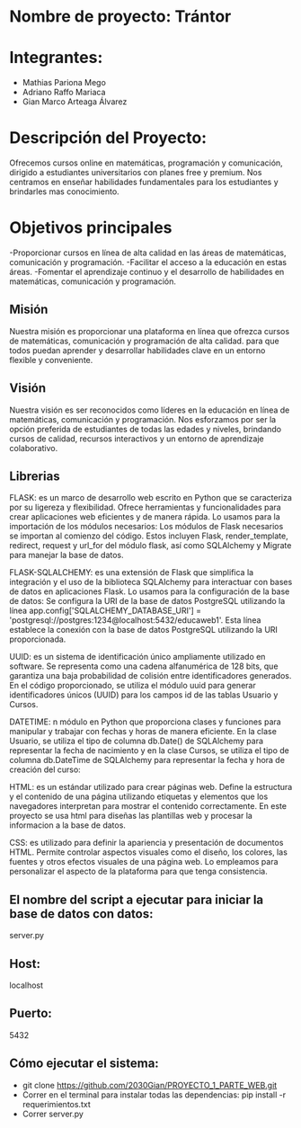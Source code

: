 # Nombre de proyecto: Trántor


# Integrantes:
- Mathias Pariona Mego
- Adriano Raffo Mariaca
- Gian Marco Arteaga Álvarez

# Descripción del Proyecto:
Ofrecemos cursos online en matemáticas, programación y comunicación, dirigido a estudiantes universitarios con planes free y premium. Nos centramos en enseñar habilidades fundamentales para los estudiantes y brindarles mas conocimiento.

# Objetivos principales 
-Proporcionar cursos en línea de alta calidad en las áreas de matemáticas, comunicación y programación.
-Facilitar el acceso a la educación en estas áreas.
-Fomentar el aprendizaje continuo y el desarrollo de habilidades en matemáticas, comunicación y programación.

## Misión

Nuestra misión es proporcionar una plataforma en línea que ofrezca cursos de matemáticas, comunicación y programación de alta calidad. para que todos puedan aprender y desarrollar habilidades clave en un entorno flexible y conveniente.

## Visión

Nuestra visión es ser reconocidos como líderes en la educación en línea de matemáticas, comunicación y programación. Nos esforzamos por ser la opción preferida de estudiantes de todas las edades y niveles, brindando cursos de calidad, recursos interactivos y un entorno de aprendizaje colaborativo.

## Librerias
FLASK: es un marco de desarrollo web escrito en Python que se caracteriza por su ligereza y flexibilidad. Ofrece herramientas y funcionalidades para crear aplicaciones web eficientes y de manera rápida. Lo usamos para la importación de los módulos necesarios: Los módulos de Flask necesarios se importan al comienzo del código. Estos incluyen Flask, render_template, redirect, request y url_for del módulo flask, así como SQLAlchemy y Migrate para manejar la base de datos.

FLASK-SQLALCHEMY: es una extensión de Flask que simplifica la integración y el uso de la biblioteca SQLAlchemy para interactuar con bases de datos en aplicaciones Flask. Lo usamos para la configuración de la base de datos: Se configura la URI de la base de datos PostgreSQL utilizando la línea app.config['SQLALCHEMY_DATABASE_URI'] = 'postgresql://postgres:1234@localhost:5432/educaweb1'. Esta línea establece la conexión con la base de datos PostgreSQL utilizando la URI proporcionada.

UUID: es un sistema de identificación único ampliamente utilizado en software. Se representa como una cadena alfanumérica de 128 bits, que garantiza una baja probabilidad de colisión entre identificadores generados. En el código proporcionado, se utiliza el módulo uuid para generar identificadores únicos (UUID) para los campos id de las tablas Usuario y Cursos. 

DATETIME: n módulo en Python que proporciona clases y funciones para manipular y trabajar con fechas y horas de manera eficiente. En la clase Usuario, se utiliza el tipo de columna db.Date() de SQLAlchemy para representar la fecha de nacimiento y en la clase Cursos, se utiliza el tipo de columna db.DateTime de SQLAlchemy para representar la fecha y hora de creación del curso:

HTML: es un estándar utilizado para crear páginas web. Define la estructura y el contenido de una página utilizando etiquetas y elementos que los navegadores interpretan para mostrar el contenido correctamente. En este proyecto se usa html para diseñas las plantillas web y procesar la informacion a la base de datos.

CSS: es utilizado para definir la apariencia y presentación de documentos HTML. Permite controlar aspectos visuales como el diseño, los colores, las fuentes y otros efectos visuales de una página web. Lo empleamos para personalizar el aspecto de la plataforma para que tenga consistencia.

## El nombre del script a ejecutar para iniciar la base de datos con datos:
server.py

## Host:
localhost

## Puerto: 
5432

## Cómo ejecutar el sistema: 
- git clone https://github.com/2030Gian/PROYECTO_1_PARTE_WEB.git
- Correr en el terminal para instalar todas las dependencias: pip install -r requerimientos.txt
- Correr server.py
